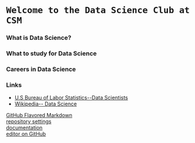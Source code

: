 # `Welcome to the Data Science Club at CSM`

### What is Data Science? 

### What to study for Data Science

### Careers in Data Science

### Links
* [U.S Bureau of Labor Statistics--Data Scientists](https://www.bls.gov/oes/current/oes152098.htm)
* [Wikipedia-- Data Science](https://en.wikipedia.org/wiki/Data_science)






[GitHub Flavored Markdown](https://guides.github.com/features/mastering-markdown/) <br>
[repository settings](https://github.com/datasci-csm/datasci-csm/settings) <br>
[documentation](https://docs.github.com/categories/github-pages-basics/) <br>
[editor on GitHub](https://github.com/datasci-csm/datasci-csm/edit/gh-pages/index.md) <br>

